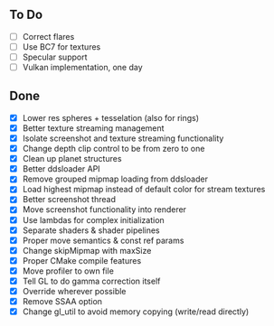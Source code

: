 ## To Do
- [ ] Correct flares
- [ ] Use BC7 for textures
- [ ] Specular support
- [ ] Vulkan implementation, one day

## Done
- [x] Lower res spheres + tesselation (also for rings)
- [x] Better texture streaming management
- [x] Isolate screenshot and texture streaming functionality
- [x] Change depth clip control to be from zero to one
- [x] Clean up planet structures
- [x] Better ddsloader API
- [x] Remove grouped mipmap loading from ddsloader
- [x] Load highest mipmap instead of default color for stream textures
- [x] Better screenshot thread
- [x] Move screenshot functionality into renderer
- [x] Use lambdas for complex initialization
- [x] Separate shaders & shader pipelines
- [x] Proper move semantics & const ref params
- [x] Change skipMipmap with maxSize
- [x] Proper CMake compile features
- [x] Move profiler to own file
- [x] Tell GL to do gamma correction itself
- [x] Override wherever possible
- [x] Remove SSAA option
- [x] Change gl_util to avoid memory copying (write/read directly)
